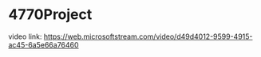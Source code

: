 # 4770Project

video link: https://web.microsoftstream.com/video/d49d4012-9599-4915-ac45-6a5e66a76460
